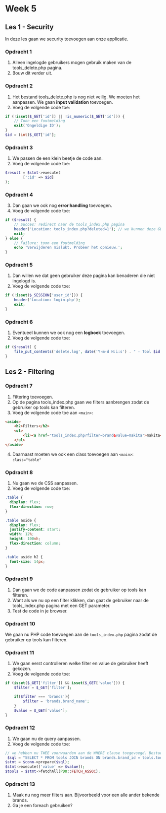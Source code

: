 # Week 5

## Les 1 - Security

In deze les gaan we security toevoegen aan onze applicatie.

### Opdracht 1

1. Alleen ingelogde gebruikers mogen gebruik maken van de tools_delete.php pagina.
2. Bouw dit verder uit.


### Opdracht 2

1. Het bestand tools_delete.php is nog niet veilig. We moeten het aanpassen. We gaan __input validation__ toevoegen.
2. Voeg de volgende code toe:
```php
if (!isset($_GET['id']) || !is_numeric($_GET['id'])) {
    // Toon een foutmelding
    exit('Ongeldige ID');
}
$id = (int)$_GET['id'];
```

### Opdracht 3

1. We passen de een klein beetje de code aan.
2. Voeg de volgende code toe:
```php
$result = $stmt->execute(
        [':id' => $id]
);
```

### Opdracht 4
3. Dan gaan we ook nog __error handling__ toevoegen.
4. Voeg de volgende code toe:
```php
if ($result) {
    // Succes: redirect naar de tools_index.php pagina
    header('Location: tools_index.php?deleted=1'); // we kunnen deze GET parameter gebruiken om een succes bericht te tonen
    exit;
} else {
    // Failure: toon een foutmelding
    echo 'Verwijderen mislukt. Probeer het opnieuw.';
}
```

### Opdracht 5

1. Dan willen we dat geen gebruiker deze pagina kan benaderen die niet ingelogd is.
2. Voeg de volgende code toe:
```php
if (!isset($_SESSION['user_id'])) {
    header('Location: login.php');
    exit;
}
```

### Opdracht 6

1. Eventueel kunnen we ook nog een __logboek__ toevoegen.
2. Voeg de volgende code toe:
```php
if ($result) {
    file_put_contents('delete.log', date('Y-m-d H:i:s') . " - Tool $id deleted by user {$_SESSION['user_id']}\n", FILE_APPEND);
}
```

## Les 2 - Filtering

### Opdracht 7

1. Filtering toevoegen.
2. Op de pagina tools_index.php gaan we filters aanbrengen zodat de gebruiker op tools kan filteren.
3. Voeg de volgende code toe aan `<main>`:
```html
<aside>
    <h2>Filters</h2>
    <ul>
        <li><a href="tools_index.php?filter=brand&value=makita">makita</a></li>
    </ul>
</aside>
```
4. Daarnaast moeten we ook een class toevoegen aan `<main>`: `class="table"`

### Opdracht 8

1. Nu gaan we de CSS aanpassen.
2. Voeg de volgende code toe:
```css
.table {
  display: flex;
  flex-direction: row;
}

.table aside {
  display: flex;
  justify-content: start;
  width: 12%;
  height: 100vh;
  flex-direction: column;
}

.table aside h2 {
  font-size: 14px;
}

```

### Opdracht 9

1. Dan gaan we de code aanpassen zodat de gebruiker op tools kan filteren.
2. Want als we nu op een filter klikken, dan gaat de gebruiker naar de tools_index.php pagina met een GET parameter.
3. Test de code in je browser.

### Opdracht 10

We gaan nu PHP code toevoegen aan de `tools_index.php` pagina zodat de gebruiker op tools kan filteren.

### Opdracht 11

1. We gaan eerst controlleren welke filter en value de gebruiker heeft gekozen.
2. Voeg de volgende code toe:
```php
if (isset($_GET['filter']) && isset($_GET['value'])) {
    $filter = $_GET['filter'];

    if($filter === 'brands'){
        $filter = 'brands.brand_name';
    }
    $value = $_GET['value'];
}
```

### Opdracht 12

1. We gaan nu de query aanpassen.
2. Voeg de volgende code toe:
```php  
// we hebben nu TWEE voorwaarden aan de WHERE clause toegevoegd. Bestudeer deze code zelf.
 $sql = "SELECT * FROM tools JOIN brands ON brands.brand_id = tools.tool_brand WHERE tools.deleted_at IS NULL AND $filter = :value";
$stmt = $conn->prepare($sql);
$stmt->execute(['value' => $value]);
$tools = $stmt->fetchAll(PDO::FETCH_ASSOC);
```

### Opdracht 13

1. Maak nu nog meer filters aan. Bijvoorbeeld voor een alle ander bekende brands.
2. Ga je een foreach gebruiken?